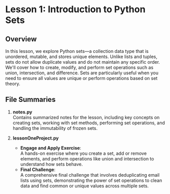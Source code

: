 # Lesson 1: Introduction to Python Sets

## Overview
In this lesson, we explore Python sets—a collection data type that is unordered, mutable, and stores unique elements. Unlike lists and tuples, sets do not allow duplicate values and do not maintain any specific order. We'll cover how to create, modify, and perform set operations such as union, intersection, and difference. Sets are particularly useful when you need to ensure all values are unique or perform operations based on set theory.

## File Summaries

1. **notes.py**  
   Contains summarized notes for the lesson, including key concepts on creating sets, working with set methods, performing set operations, and handling the immutability of frozen sets.

2. **lessonOneProject.py**  
   - **Engage and Apply Exercise**:  
     A hands-on exercise where you create a set, add or remove elements, and perform operations like union and intersection to understand how sets behave.
   - **Final Challenge**:  
     A comprehensive final challenge that involves deduplicating email lists using sets, demonstrating the power of set operations to clean data and find common or unique values across multiple sets.
